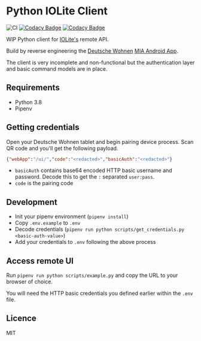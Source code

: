 # Python IOLite Client

![CI](https://github.com/inverse/python-iolite-client/workflows/CI/badge.svg)
[![Codacy Badge](https://app.codacy.com/project/badge/Grade/a38c5dbfc12247c893b4f39db4fac2b2)](https://www.codacy.com/manual/inverse/python-iolite-client?utm_source=github.com&amp;utm_medium=referral&amp;utm_content=inverse/python-iolite-client&amp;utm_campaign=Badge_Grade)
[![Codacy Badge](https://app.codacy.com/project/badge/Coverage/a38c5dbfc12247c893b4f39db4fac2b2)](https://www.codacy.com/manual/inverse/python-iolite-client?utm_source=github.com&utm_medium=referral&utm_content=inverse/python-iolite-client&utm_campaign=Badge_Coverage)

WIP Python client for [IOLite's][0] remote API.

Build by reverse engineering the [Deutsche Wohnen][2] [MIA Android App][1].

The client is very incomplete and non-functional but the authentication layer and basic command models are in place.

## Requirements

-   Python 3.8
-   Pipenv

## Getting credentials

Open your Deutsche Wohnen tablet and begin pairing device process. Scan QR code and you'll get the following payload.

```json
{"webApp":"/ui/","code":"<redacted>","basicAuth":"<redacted>"}
```

-   `basicAuth` contains base64 encoded HTTP basic username and password. Decode this to get the `:` separated `user:pass`.
-   `code` is the pairing code

## Development

-   Init your pipenv environment (`pipenv install`)
-   Copy `.env.example` to `.env`
-   Decode credentials (`pipenv run python scripts/get_credentials.py <basic-auth-value>`)
-   Add your credentials to `.env` following the above process

## Access remote UI

Run `pipenv run python scripts/example.py` and copy the URL to your browser of choice.

You will need the HTTP basic credentials you defined earlier within the `.env` file.

## Licence

MIT

[0]: https://iolite.de/
[1]: https://play.google.com/store/apps/details?id=de.iolite.client.android.mia
[2]: https://deutsche-wohnen.com/
